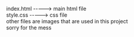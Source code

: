 index.html -----> main html file        
style.css -----> css file        
other files are images that are used in this project        
sorry for the mess
